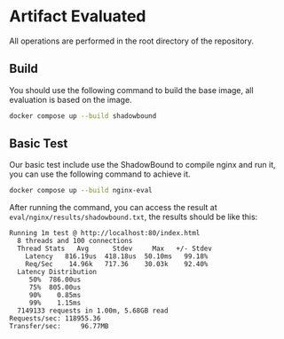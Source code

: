 # Artifact Evaluated

All operations are performed in the root directory of the repository.

## Build

You should use the following command to build the base image, all evaluation is based on the image.

```bash
docker compose up --build shadowbound
```

## Basic Test

Our basic test include use the ShadowBound to compile nginx and run it, you can use the following command to achieve it.

```bash
docker compose up --build nginx-eval
```

After running the command, you can access the result at `eval/nginx/results/shadowbound.txt`, the results should be like this:

```
Running 1m test @ http://localhost:80/index.html
  8 threads and 100 connections
  Thread Stats   Avg      Stdev     Max   +/- Stdev
    Latency   816.19us  418.18us  50.10ms   99.18%
    Req/Sec    14.96k   717.36    30.03k    92.40%
  Latency Distribution
     50%  786.00us
     75%  805.00us
     90%    0.85ms
     99%    1.15ms
  7149133 requests in 1.00m, 5.68GB read
Requests/sec: 118955.36
Transfer/sec:     96.77MB
```
